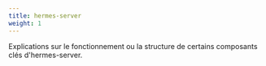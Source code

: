```yaml
---
title: hermes-server
weight: 1
---
```


Explications sur le fonctionnement ou la structure de certains composants clés d'hermes-server.
